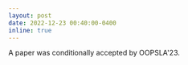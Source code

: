 ```yaml
---
layout: post
date: 2022-12-23 00:40:00-0400
inline: true
---
```


A paper was conditionally accepted by OOPSLA'23.
